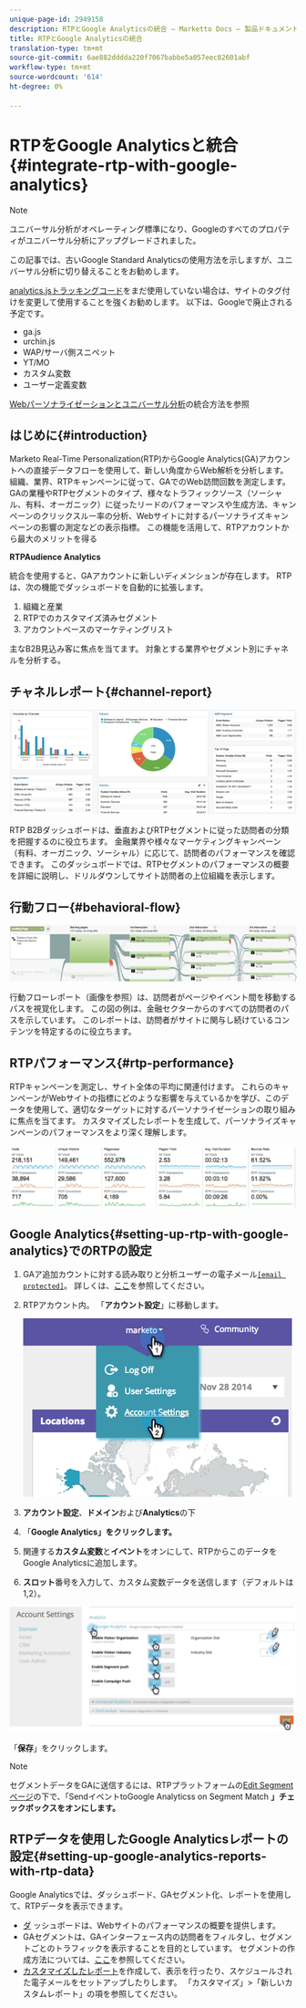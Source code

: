 ```yaml
---
unique-page-id: 2949158
description: RTPとGoogle Analyticsの統合 — Marketto Docs — 製品ドキュメント
title: RTPとGoogle Analyticsの統合
translation-type: tm+mt
source-git-commit: 6ae882dddda220f7067babbe5a057eec82601abf
workflow-type: tm+mt
source-wordcount: '614'
ht-degree: 0%

---
```



# RTPをGoogle Analyticsと統合{#integrate-rtp-with-google-analytics}

>[!NOTE]
>
>ユニバーサル分析がオペレーティング標準になり、Googleのすべてのプロパティがユニバーサル分析にアップグレードされました。
>
>この記事では、古いGoogle Standard Analyticsの使用方法を示しますが、ユニバーサル分析に切り替えることをお勧めします。
>
>[analytics.jsトラッキングコード](https://developers.google.com/analytics/devguides/collection/analyticsjs/)をまだ使用していない場合は、サイトのタグ付けを変更して使用することを強くお勧めします。 以下は、Googleで廃止される予定です。
>
>* ga.js
>* urchin.js
>* WAP/サーバ側スニペット
>* YT/MO
>* カスタム変数
>* ユーザー定義変数

>
>
[Webパーソナライゼーションとユニバーサル分析](integrate-rtp-with-google-universal-analytics.md)の統合方法を参照

## はじめに{#introduction}

Marketo Real-Time Personalization(RTP)からGoogle Analytics(GA)アカウントへの直接データフローを使用して、新しい角度からWeb解析を分析します。 組織、業界、RTPキャンペーンに従って、GAでのWeb訪問回数を測定します。 GAの業種やRTPセグメントのタイプ、様々なトラフィックソース（ソーシャル、有料、オーガニック）に従ったリードのパフォーマンスや生成方法、キャンペーンのクリックスルー率の分析、Webサイトに対するパーソナライズキャンペーンの影響の測定などの表示指標。 この機能を活用して、RTPアカウントから最大のメリットを得る

**RTPAudience Analytics**

統合を使用すると、GAアカウントに新しいディメンションが存在します。 RTPは、次の機能でダッシュボードを自動的に拡張します。

1. 組織と産業
1. RTPでのカスタマイズ済みセグメント
1. アカウントベースのマーケティングリスト

主なB2B見込み客に焦点を当てます。 対象とする業界やセグメント別にチャネルを分析する。

## チャネルレポート{#channel-report}

![](assets/image2014-11-28-16-3a39-3a28.png)

RTP B2Bダッシュボードは、垂直およびRTPセグメントに従った訪問者の分類を把握するのに役立ちます。 金融業界や様々なマーケティングキャンペーン（有料、オーガニック、ソーシャル）に応じて、訪問者のパフォーマンスを確認できます。 このダッシュボードでは、RTPセグメントのパフォーマンスの概要を詳細に説明し、ドリルダウンしてサイト訪問者の上位組織を表示します。

## 行動フロー{#behavioral-flow}

![](assets/image2014-11-28-16-3a40-3a43.png)

行動フローレポート（画像を参照）は、訪問者がページやイベント間を移動するパスを視覚化します。 この図の例は、金融セクターからのすべての訪問者のパスを示しています。 このレポートは、訪問者がサイトに関与し続けているコンテンツを特定するのに役立ちます。

## RTPパフォーマンス{#rtp-performance}

RTPキャンペーンを測定し、サイト全体の平均に関連付けます。 これらのキャンペーンがWebサイトの指標にどのような影響を与えているかを学び、このデータを使用して、適切なターゲットに対するパーソナライゼーションの取り組みに焦点を当てます。 カスタマイズしたレポートを生成して、パーソナライズキャンペーンのパフォーマンスをより深く理解します。

![](assets/image2014-11-28-16-3a47-3a0.png)

## Google Analytics{#setting-up-rtp-with-google-analytics}でのRTPの設定

1. GAア追加カウントに対する読み取りと分析ユーザーの電子メール[`[email protected]`](https://docs.marketo.com/cdn-cgi/l/email-protection#0674727628616734466b67746d6372692865696b)。 詳しくは、[ここ](https://support.google.com/analytics/answer/2884495?hl=en)を参照してください。
1. RTPアカウント内。 「**アカウント設定**」に移動します。

   ![](assets/image2014-11-28-16-3a54-3a40.png)

1. **アカウント設定**、**ドメイン**&#x200B;および&#x200B;**Analytics**&#x200B;の下
1. 「**Google Analytics」をクリックします。**
1. 関連する&#x200B;**カスタム変数**&#x200B;と&#x200B;**イベント**&#x200B;をオンにして、RTPからこのデータをGoogle Analyticsに追加します。
1. **スロット**&#x200B;番号を入力して、カスタム変数データを送信します（デフォルトは1,2）。

![](assets/image2014-11-28-17-3a0-3a17.png)

「**保存**」をクリックします。

>[!NOTE]
>
>セグメントデータをGAに送信するには、RTPプラットフォームの[Edit Segmentページ](/help/marketo/product-docs/web-personalization/using-web-segments/create-a-basic-web-segment.md)の下で、「SendイベントtoGoogle Analyticss on Segment Match **」チェックボックスをオンにします。**

## RTPデータを使用したGoogle Analyticsレポートの設定{#setting-up-google-analytics-reports-with-rtp-data}

Google Analyticsでは、ダッシュボード、GAセグメント化、レポートを使用して、RTPデータを表示できます。

* [ダ](https://support.google.com/analytics/answer/1068216?hl=en) ッシュボードは、Webサイトのパフォーマンスの概要を提供します。
* GAセグメントは、GAインターフェース内の訪問者をフィルタし、セグメントごとのトラフィックを表示することを目的としています。 セグメントの作成方法については、[ここ](https://support.google.com/analytics/answer/3124493?hl=en)を参照してください。
* [カスタマイズしたレポート](https://support.google.com/analytics/answer/1033013?hl=en)を作成して、表示を行ったり、スケジュールされた電子メールをセットアップしたりします。 「カスタマイズ」>「新しいカスタムレポート」の項を参照してください。
